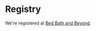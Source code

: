 # Registry

We're registered at [Bed Bath and Beyond](https://www.bedbathandbeyond.com/store/giftregistry/view_registry_guest.jsp?registryId=542357471&eventType=Wedding&pwsurl=?mcid=EM_triggeredem_emailregistryplural__allpromos).
